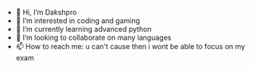 - 👋 Hi, I’m Dakshpro
- 👀 I’m interested in coding and gaming
- 🌱 I’m currently learning advanced python
- 💞️ I’m looking to collaborate on many languages
- 📫 How to reach me: u can't cause then i wont be able to focus on my exam

<!---
Dakshpro/Dakshpro is a ✨ special ✨ repository because its `README.md` (this file) appears on your GitHub profile.
You can click the Preview link to take a look at your changes.
--->

